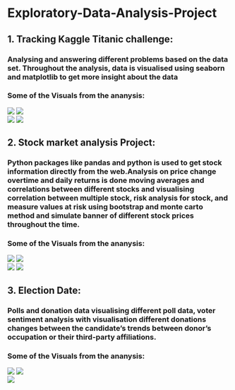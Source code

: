 # Exploratory-Data-Analysis-Project

## 1.	Tracking Kaggle Titanic challenge: 
###   Analysing and answering different problems based on the data set. Throughout the analysis, data is visualised using seaborn and matplotlib to get more insight about the data
    
### Some of the Visuals from the ananysis:
![](Images/titanic%201.PNG) 
![](Images/titanic%202.PNG)       
![](Images/titanic%203.PNG)
![](Images/titanic4.PNG)
    
    
## 2.	Stock market analysis Project: 
###    Python packages like pandas and python is used to get stock information directly from the web.Analysis on price change overtime and daily returns is done moving averages and correlations between different stocks and visualising correlation between multiple stock, risk analysis for stock, and measure values at risk using bootstrap and monte carto method and simulate banner of different stock prices throughout the time.
    
### Some of the Visuals from the ananysis:
![](Images/stock%20market%201.PNG) 
![](Images/stock%20market%202.PNG)       
![](Images/stock%20market%203.PNG)
![](Images/stock%20market%204.PNG)
     
    
## 3.	Election Date: 
###   Polls and donation data visualising different poll data, voter sentiment analysis with visualisation different donations changes between the candidate’s trends between donor’s occupation or their third-party affiliations.
    
### Some of the Visuals from the ananysis:
![](Images/election.PNG) 
![](Images/election%202.PNG)       
![](Images/election%203.PNG)

